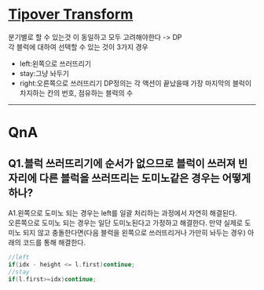 # [Tipover Transform](https://www.acmicpc.net/problem/25499)
분기별로 할 수 있는것 이 동일하고 모두 고려해야한다 -> DP   
각 블럭에 대하여 선택할 수 있는 것이 3가지 경우   
* left:왼쪽으로 쓰러뜨리기
* stay:그냥 놔두기
* right:오른쪽으로 쓰러뜨리기
DP정의는 각 액션이 끝났을때 가장 마지막의 블럭이 차지하는 칸의 번호, 점유하는 블럭의 수

***
# QnA
## Q1.블럭 쓰러뜨리기에 순서가 없으므로 블럭이 쓰러져 빈 자리에 다른 블럭을 쓰러뜨리는 도미노같은 경우는 어떻게 하나?   
A1.왼쪽으로 도미노 되는 경우는 left를 일괄 처리하는 과정에서 자연히 해결된다.   
   오른쪽으로 도미노 되는 경우는 일단 도미노된다고 가정하고 해결한다. 만약 실제로 도미노 되지 않고 충돌한다면(다음 블럭을 왼쪽으로 쓰러뜨리거나 가만히 놔두는 경우) 아래의 코드를 통해 해결한다.   
   ```c++
   //left
   if(idx - height <= l.first)continue;
   //stay
   if(l.first>=idx)continue;
   ```